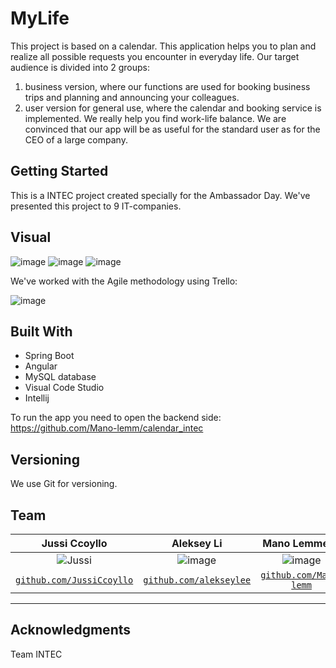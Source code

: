 # MyLife

This project is based on a calendar. 
This application helps you to plan and realize all possible requests you encounter in everyday life. Our target audience is divided into 2 groups:
1) business version, where our functions are used for booking business trips  and planning and announcing your colleagues.
2) user version for general use, where the calendar and booking service is implemented. 
We really help you find work-life balance.
We are convinced that our app will be as useful for the standard user as for the CEO of a large company.

## Getting Started

This is a INTEC project created specially for the Ambassador Day. We've presented this project to 9 IT-companies.

## Visual

![image](https://github.com/JussiCcoyllo/calendar-app-frontend/assets/46483286/d77fbae1-ac2a-4fa2-9c07-b3b2ba2511c1)
![image](https://github.com/JussiCcoyllo/calendar-app-frontend/assets/46483286/a1c1c8f3-7fe6-4c78-bdfe-8c7f7f86c6a9)
![image](https://github.com/JussiCcoyllo/calendar-app-frontend/assets/46483286/9cf59844-ce22-4428-8a7b-54c04e3e17d9)

We've worked with the Agile methodology using Trello:

![image](https://github.com/JussiCcoyllo/calendar-app-frontend/assets/46483286/64d22705-e658-4c31-8616-36ff81925bdc)

## Built With
- Spring Boot
- Angular
- MySQL database
- Visual Code Studio
- Intellij
 
To run the app you need to open the backend side:
 https://github.com/Mano-lemm/calendar_intec

## Versioning
We use Git for versioning.  

## Team

|  Jussi Ccoyllo | Aleksey Li | Mano Lemmens | Halil Haykul |
| :---: |:---:| :---:|  :---:|
| ![Jussi](https://avatars1.githubusercontent.com/u/46483286?s=200&v=4)| ![image](https://github.com/JussiCcoyllo/calendar-app-frontend/assets/46483286/4a2dea20-6760-4e55-a643-5ff0dd06ac18)| ![image](https://github.com/JussiCcoyllo/calendar-app-frontend/assets/46483286/4d667f06-2d44-48e8-a358-1c1caf7356b4)| ![image](https://github.com/JussiCcoyllo/calendar-app-frontend/assets/46483286/6bafad22-d645-4fe6-8059-673358c15393)|
| <a href="https://github.com/JussiCcoyllo" target="_blank">`github.com/JussiCcoyllo`</a> | <a href="https://github.com/alekseylee" target="_blank">`github.com/alekseylee`</a> | <a href="https://github.com/Mano-lemm" target="_blank">`github.com/Mano-lemm`</a>  | <a href="https://github.com/haykul" target="_blank">`github.com/haykul`</a> |

---

## Acknowledgments

Team INTEC
